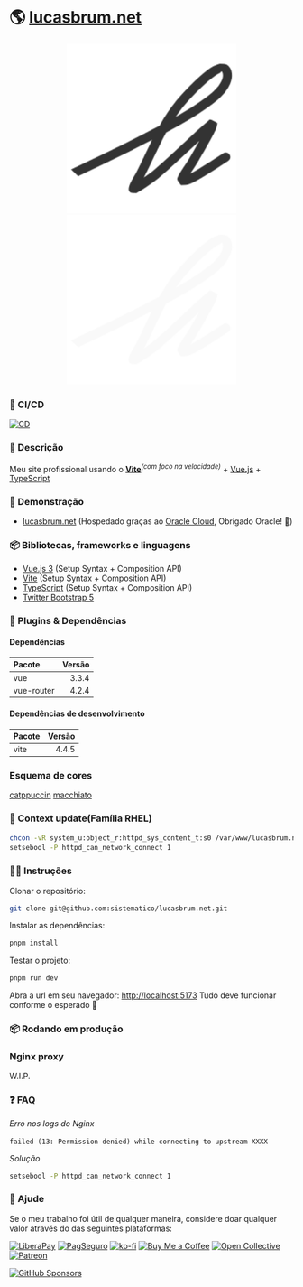 # 🌎 [lucasbrum.net](https://lucasbrum.net)

<p align="center">
  <img src="https://github.com/sistematico/lucasbrum.net/raw/main/public/assets/img/logo.svg#gh-light-mode-only" alt="Lucas Saliés Brum" width="300" />
  <img src="https://github.com/sistematico/lucasbrum.net/raw/main/public/assets/img/logo-dark.svg#gh-dark-mode-only" alt="Lucas Saliés Brum" width="300" />
</p>

### 🤖 CI/CD

[![CD](https://github.com/sistematico/lucasbrum.net/actions/workflows/deploy.yml/badge.svg)](https://github.com/sistematico/lucasbrum.net/actions/workflows/deploy.yml)

### 📰 Descrição

Meu site profissional usando o <b>[Vite](https://vitejs.dev)</b><sup><em>(com foco na velocidade)</em></sup> + [Vue.js](https://vuejs.org) + [TypeScript](https://www.typescriptlang.org)<br>

### 🎉 Demonstração

- [lucasbrum.net](https://lucasbrum.net) (Hospedado graças ao [Oracle Cloud](https://www.oracle.com/br/cloud/), Obrigado Oracle! 🧡)

### 📦 Bibliotecas, frameworks e linguagens

- [Vue.js 3](https://vuejs.org) (Setup Syntax + Composition API)
- [Vite](https://vitejs.dev) (Setup Syntax + Composition API)
- [TypeScript](https://www.typescriptlang.org) (Setup Syntax + Composition API)
- [Twitter Bootstrap 5](https://getbootstrap.com)

### 🔌 Plugins & Dependências

#### Dependências

| Pacote | Versão |
| :--- | ---: |
| vue | 3.3.4 |
| vue-router | 4.2.4 |

#### Dependências de desenvolvimento

| Pacote | Versão |
| :--- | ---: |
| vite | 4.4.5 |

### Esquema de cores

[catppuccin](https://github.com/catppuccin/catppuccin) [macchiato](https://github.com/sistematico/lucasbrum.net/raw/main/src/assets/styles/_macchiato.scss)

### 🎩 Context update(Família RHEL)

```bash
chcon -vR system_u:object_r:httpd_sys_content_t:s0 /var/www/lucasbrum.net
setsebool -P httpd_can_network_connect 1
```

### 👨‍🏫 Instruções

Clonar o repositório: 

```bash
git clone git@github.com:sistematico/lucasbrum.net.git
```

Instalar as dependências:

```bash
pnpm install
```

Testar o projeto:

```bash
pnpm run dev
```

Abra a url em seu navegador: [http://localhost:5173](http://localhost:5173) 
Tudo deve funcionar conforme o esperado 🥳

### 📦 Rodando em produção

### Nginx proxy

W.I.P.

### ❓ FAQ

*Erro nos logs do Nginx* 

`failed (13: Permission denied) while connecting to upstream XXXX`

*Solução*

```bash
setsebool -P httpd_can_network_connect 1
```

### 👏 Ajude

Se o meu trabalho foi útil de qualquer maneira, considere doar qualquer valor através do das seguintes plataformas:

[![LiberaPay](https://img.shields.io/badge/LiberaPay-gray?logo=liberapay&logoColor=white&style=flat-square)](https://liberapay.com/sistematico/donate) [![PagSeguro](https://img.shields.io/badge/PagSeguro-gray?logo=pagseguro&logoColor=white&style=flat-square)](https://pag.ae/bfxkQW) [![ko-fi](https://img.shields.io/badge/ko--fi-gray?logo=ko-fi&logoColor=white&style=flat-square)](https://ko-fi.com/K3K32RES9)
[![Buy Me a Coffee](https://img.shields.io/badge/Buy_Me_a_Coffee-gray?logo=buy-me-a-coffee&logoColor=white&style=flat-square)](https://www.buymeacoffee.com/sistematico) [![Open Collective](https://img.shields.io/badge/Open_Collective-gray?logo=opencollective&logoColor=white&style=flat-square)](https://opencollective.com/sistematico)
[![Patreon](https://img.shields.io/badge/Patreon-gray?logo=patreon&logoColor=white&style=flat-square)](https://patreon.com/sistematico)

[![GitHub Sponsors](https://img.shields.io/github/sponsors/sistematico?label=Github%20Sponsors)](https://github.com/sponsors/sistematico)